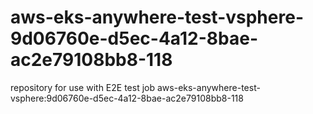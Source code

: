 # aws-eks-anywhere-test-vsphere-9d06760e-d5ec-4a12-8bae-ac2e79108bb8-118
repository for use with E2E test job aws-eks-anywhere-test-vsphere:9d06760e-d5ec-4a12-8bae-ac2e79108bb8-118
